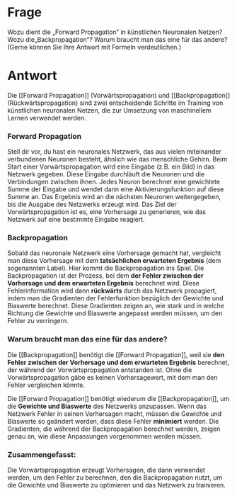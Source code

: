 # Frage
Wozu dient die „Forward Propagation“ in künstlichen Neuronalen Netzen? Wozu die„Backpropagation“? Warum braucht man das eine für das andere? (Gerne können Sie Ihre Antwort mit Formeln verdeutlichen.)

# Antwort
Die [[Forward Propagation]] (Vorwärtspropagation) und [[Backpropagation]] (Rückwärtspropagation) sind zwei entscheidende Schritte im Training von künstlichen neuronalen Netzen, die zur Umsetzung von maschinellem Lernen verwendet werden.

### Forward Propagation
Stell dir vor, du hast ein neuronales Netzwerk, das aus vielen miteinander verbundenen Neuronen besteht, ähnlich wie das menschliche Gehirn. 
Beim Start einer Vorwärtspropagation wird eine Eingabe (z.B. ein Bild) in das Netzwerk gegeben. Diese Eingabe durchläuft die Neuronen und die Verbindungen zwischen ihnen. Jedes Neuron berechnet eine gewichtete Summe der Eingabe und wendet dann eine Aktivierungsfunktion auf diese Summe an. Das Ergebnis wird an die nächsten Neuronen weitergegeben, bis die Ausgabe des Netzwerks erzeugt wird. 
Das Ziel der Vorwärtspropagation ist es, eine Vorhersage zu generieren, wie das Netzwerk auf eine bestimmte Eingabe reagiert.

### Backpropagation
Sobald das neuronale Netzwerk eine Vorhersage gemacht hat, vergleicht man diese Vorhersage mit dem **tatsächlichen erwarteten Ergebnis** (dem sogenannten Label). 
Hier kommt die Backpropagation ins Spiel. Die Backpropagation ist der Prozess, bei dem **der Fehler zwischen der Vorhersage und dem erwarteten Ergebnis** berechnet wird. 
Diese Fehlerinformation wird dann **rückwärts** durch das Netzwerk propagiert, indem man die Gradienten der Fehlerfunktion bezüglich der Gewichte und Biaswerte berechnet. Diese Gradienten zeigen an, wie stark und in welche Richtung die Gewichte und Biaswerte angepasst werden müssen, um den Fehler zu verringern.

### Warum braucht man das eine für das andere?
Die [[Backpropagation]] benötigt die [[Forward Propagation]], weil sie **den Fehler zwischen der Vorhersage und dem erwarteten Ergebnis** berechnet, der während der Vorwärtspropagation entstanden ist. Ohne die Vorwärtspropagation gäbe es keinen Vorhersagewert, mit dem man den Fehler vergleichen könnte.

Die [[Forward Propagation]] benötigt wiederum die [[Backpropagation]], um die **Gewichte und Biaswerte** des Netzwerks anzupassen. Wenn das Netzwerk Fehler in seinen Vorhersagen macht, müssen die Gewichte und Biaswerte so geändert werden, dass diese Fehler **minimiert** werden. Die Gradienten, die während der Backpropagation berechnet werden, zeigen genau an, wie diese Anpassungen vorgenommen werden müssen.

### Zusammengefasst:
Die Vorwärtspropagation erzeugt Vorhersagen, die dann verwendet werden, um den Fehler zu berechnen, den die Backpropagation nutzt, um die Gewichte und Biaswerte zu optimieren und das Netzwerk zu trainieren.
